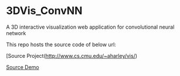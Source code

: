 # 3DVis_ConvNN

A 3D interactive visualization web application for convolutional neural network

This repo hosts the source code of below url:

[Source Project(http://www.cs.cmu.edu/~aharley/vis/)

[Source Demo](http://www.cs.cmu.edu/~aharley/vis/conv/)
